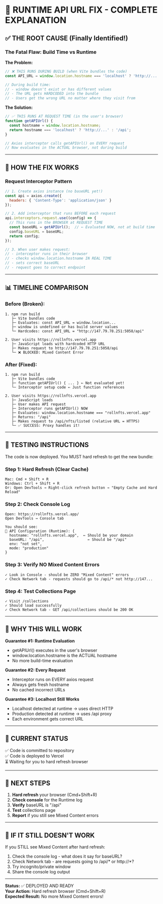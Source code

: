 # 🚨 RUNTIME API URL FIX - COMPLETE EXPLANATION

## ✅ THE ROOT CAUSE (Finally Identified!)

### The Fatal Flaw: Build Time vs Runtime

**The Problem:**
```javascript
// ❌ THIS RUNS DURING BUILD (when Vite bundles the code)
const API_URL = window.location.hostname === 'localhost' ? 'http://...' : '/api';

// During build time:
// - window doesn't exist or has different values
// - The URL gets HARDCODED into the bundle
// - Users get the wrong URL no matter where they visit from
```

**The Solution:**
```javascript
// ✅ THIS RUNS AT REQUEST TIME (in the user's browser)
function getAPIUrl() {
  const hostname = window.location.hostname;
  return hostname === 'localhost' ? 'http://...' : '/api';
}

// Axios interceptor calls getAPIUrl() on EVERY request
// Now evaluates in the ACTUAL browser, not during build
```

---

## 🔧 HOW THE FIX WORKS

### Request Interceptor Pattern

```javascript
// 1. Create axios instance (no baseURL yet!)
const api = axios.create({
  headers: { 'Content-Type': 'application/json' }
});

// 2. Add interceptor that runs BEFORE each request
api.interceptors.request.use((config) => {
  // This runs in the BROWSER at REQUEST TIME
  const baseURL = getAPIUrl();  // ← Evaluated NOW, not at build time
  config.baseURL = baseURL;
  return config;
});

// 3. When user makes request:
// - interceptor runs in their browser
// - checks window.location.hostname IN REAL TIME
// - sets correct baseURL
// - request goes to correct endpoint
```

---

## 📊 TIMELINE COMPARISON

### Before (Broken):
```
1. npm run build
   ├─ Vite bundles code
   ├─ Evaluates: const API_URL = window.location...
   ├─ window is undefined or has build server values
   └─ Hardcodes: const API_URL = "http://147.79.78.251:5058/api"

2. User visits https://rollnfts.vercel.app
   ├─ JavaScript loads with hardcoded HTTP URL
   ├─ Makes request to http://147.79.78.251:5058/api
   └─ ❌ BLOCKED: Mixed Content Error

```

### After (Fixed):
```
1. npm run build
   ├─ Vite bundles code
   ├─ function getAPIUrl() { ... } ← Not evaluated yet!
   └─ Interceptor setup code ← Just function references

2. User visits https://rollnfts.vercel.app
   ├─ JavaScript loads
   ├─ User makes API request
   ├─ Interceptor runs getAPIUrl() NOW
   ├─ Evaluates: window.location.hostname === "rollnfts.vercel.app"
   ├─ Returns: "/api"
   ├─ Makes request to /api/nfts/listed (relative URL = HTTPS)
   └─ ✅ SUCCESS: Proxy handles it!
```

---

## 🧪 TESTING INSTRUCTIONS

The code is now deployed. You MUST hard refresh to get the new bundle:

### Step 1: Hard Refresh (Clear Cache)
```
Mac: Cmd + Shift + R
Windows: Ctrl + Shift + R
Or: Open DevTools → Right-click refresh button → "Empty Cache and Hard Reload"
```

### Step 2: Check Console Log
```
Open: https://rollnfts.vercel.app/
Open DevTools → Console tab

You should see:
🔗 API Configuration (Runtime): {
  hostname: "rollnfts.vercel.app",  ← Should be your domain
  baseURL: "/api",                    ← Should be "/api"
  env: "not set",
  mode: "production"
}
```

### Step 3: Verify NO Mixed Content Errors
```
✓ Look in Console - should be ZERO "Mixed Content" errors
✓ Check Network tab - requests should go to /api/* not http://147...
```

### Step 4: Test Collections Page
```
✓ Visit /collections
✓ Should load successfully
✓ Check Network tab - GET /api/collections should be 200 OK
```

---

## 🎯 WHY THIS WILL WORK

**Guarantee #1: Runtime Evaluation**
- getAPIUrl() executes in the user's browser
- window.location.hostname is the ACTUAL hostname
- No more build-time evaluation

**Guarantee #2: Every Request**
- Interceptor runs on EVERY axios request
- Always gets fresh hostname
- No cached incorrect URLs

**Guarantee #3: Localhost Still Works**
- Localhost detected at runtime → uses direct HTTP
- Production detected at runtime → uses /api proxy
- Each environment gets correct URL

---

## 📝 CURRENT STATUS

✅ Code is committed to repository  
✅ Code is deployed to Vercel  
⏳ Waiting for you to hard refresh browser  

---

## 🚀 NEXT STEPS

1. **Hard refresh** your browser (Cmd+Shift+R)
2. **Check console** for the Runtime log
3. **Verify** baseURL is "/api"
4. **Test** collections page
5. **Report** if you still see Mixed Content errors

---

## 🔮 IF IT STILL DOESN'T WORK

If you STILL see Mixed Content after hard refresh:

1. Check the console log - what does it say for baseURL?
2. Check Network tab - are requests going to /api/* or http://*?
3. Try incognito/private window
4. Share the console log output

---

**Status:** ✅ DEPLOYED AND READY  
**Your Action:** Hard refresh browser (Cmd+Shift+R)  
**Expected Result:** No more Mixed Content errors!

